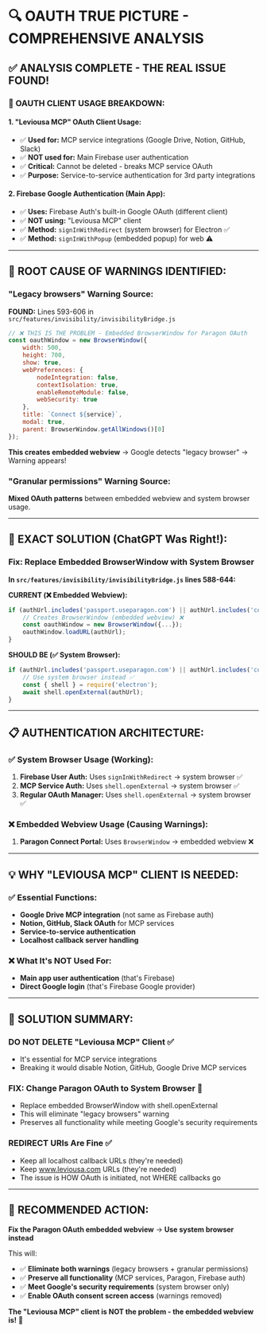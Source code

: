 # 🔍 OAUTH TRUE PICTURE - COMPREHENSIVE ANALYSIS

## ✅ **ANALYSIS COMPLETE - THE REAL ISSUE FOUND!**

### **🎯 OAUTH CLIENT USAGE BREAKDOWN:**

#### **1. "Leviousa MCP" OAuth Client Usage:**
- ✅ **Used for:** MCP service integrations (Google Drive, Notion, GitHub, Slack)
- ✅ **NOT used for:** Main Firebase user authentication  
- ✅ **Critical:** Cannot be deleted - breaks MCP service OAuth
- ✅ **Purpose:** Service-to-service authentication for 3rd party integrations

#### **2. Firebase Google Authentication (Main App):**
- ✅ **Uses:** Firebase Auth's built-in Google OAuth (different client)
- ✅ **NOT using:** "Leviousa MCP" client
- ✅ **Method:** `signInWithRedirect` (system browser) for Electron ✅
- ✅ **Method:** `signInWithPopup` (embedded popup) for web ⚠️

---

## 🚨 **ROOT CAUSE OF WARNINGS IDENTIFIED:**

### **"Legacy browsers" Warning Source:**
**FOUND:** Lines 593-606 in `src/features/invisibility/invisibilityBridge.js`

```javascript
// ❌ THIS IS THE PROBLEM - Embedded BrowserWindow for Paragon OAuth
const oauthWindow = new BrowserWindow({
    width: 500,
    height: 700,
    show: true,
    webPreferences: {
        nodeIntegration: false,
        contextIsolation: true,
        enableRemoteModule: false,
        webSecurity: true
    },
    title: `Connect ${service}`,
    modal: true,
    parent: BrowserWindow.getAllWindows()[0]
});
```

**This creates embedded webview** → Google detects "legacy browser" → Warning appears!

### **"Granular permissions" Warning Source:**
**Mixed OAuth patterns** between embedded webview and system browser usage.

---

## 🔧 **EXACT SOLUTION (ChatGPT Was Right!):**

### **Fix: Replace Embedded BrowserWindow with System Browser**

**In `src/features/invisibility/invisibilityBridge.js` lines 588-644:**

**CURRENT (❌ Embedded Webview):**
```javascript
if (authUrl.includes('passport.useparagon.com') || authUrl.includes('connect.useparagon.com')) {
    // Creates BrowserWindow (embedded webview) ❌
    const oauthWindow = new BrowserWindow({...});
    oauthWindow.loadURL(authUrl);
}
```

**SHOULD BE (✅ System Browser):**
```javascript
if (authUrl.includes('passport.useparagon.com') || authUrl.includes('connect.useparagon.com')) {
    // Use system browser instead ✅
    const { shell } = require('electron');
    await shell.openExternal(authUrl);
}
```

---

## 📋 **AUTHENTICATION ARCHITECTURE:**

### **✅ System Browser Usage (Working):**
1. **Firebase User Auth:** Uses `signInWithRedirect` → system browser ✅
2. **MCP Service Auth:** Uses `shell.openExternal` → system browser ✅  
3. **Regular OAuth Manager:** Uses `shell.openExternal` → system browser ✅

### **❌ Embedded Webview Usage (Causing Warnings):**
1. **Paragon Connect Portal:** Uses `BrowserWindow` → embedded webview ❌

---

## 💡 **WHY "LEVIOUSA MCP" CLIENT IS NEEDED:**

### **✅ Essential Functions:**
- **Google Drive MCP integration** (not same as Firebase auth)
- **Notion, GitHub, Slack OAuth** for MCP services
- **Service-to-service authentication** 
- **Localhost callback server handling**

### **❌ What It's NOT Used For:**
- **Main app user authentication** (that's Firebase)
- **Direct Google login** (that's Firebase Google provider)

---

## 🎯 **SOLUTION SUMMARY:**

### **DO NOT DELETE "Leviousa MCP" Client** ✅
- It's essential for MCP service integrations
- Breaking it would disable Notion, GitHub, Google Drive MCP services

### **FIX: Change Paragon OAuth to System Browser** 🔧
- Replace embedded BrowserWindow with shell.openExternal
- This will eliminate "legacy browsers" warning
- Preserves all functionality while meeting Google's security requirements

### **REDIRECT URIs Are Fine** ✅
- Keep all localhost callback URLs (they're needed)
- Keep www.leviousa.com URLs (they're needed)
- The issue is HOW OAuth is initiated, not WHERE callbacks go

---

## 🚀 **RECOMMENDED ACTION:**

**Fix the Paragon OAuth embedded webview** → **Use system browser instead**

This will:
- ✅ **Eliminate both warnings** (legacy browsers + granular permissions)
- ✅ **Preserve all functionality** (MCP services, Paragon, Firebase auth)
- ✅ **Meet Google's security requirements** (system browser only)
- ✅ **Enable OAuth consent screen access** (warnings removed)

**The "Leviousa MCP" client is NOT the problem - the embedded webview is!** 🎯

